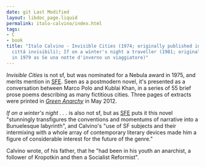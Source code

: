 ```yaml
---
date: git Last Modified
layout: libdoc_page.liquid
permalink: italo-calvino/index.html
tags:
- C
- book
title: "Italo Calvino - Invisible Cities (1974; originally published in 1972 as Le
  cittá invisibili); If on a winter's night a traveller (1981; originally published
  in 1979 as Se una notte d'inverno un viaggiatore)"
---
```


_Invisible Cities_ is not sf, but was nominated for a Nebula award in 1975, and merits mention in <a href="http://www.sf-encyclopedia.com/entry/calvino_italo">SFE</a>. Seen as a postmodern novel, it's presented as a conversation between Marco Polo and 
Kublai Khan, in a series of 55 brief prose poems describing as many fictitious cities. Three pages of extracts were printed in _<a href="https://greenanarchy.anarchyplanet.org/files/2012/05/greenanarchy24.pdf">Green Anarchy</a>_ in May 2012.

_If on a winter's night . . ._ is also not sf, but as <a href="http://www.sf-encyclopedia.com/entry/calvino_italo">SFE</a> puts it  this novel "stunningly transfigures the conventions and momentums of narrative  into a Bunuelesque labyrinth", and Calvino's "use of SF subjects and their  intermixing with a whole array of contemporary literary devices made him a  figure of considerable interest for the future of the genre."

Calvino wrote, of his father, that he "had been in his  youth an anarchist, a follower of Kropotkin and then a Socialist Reformist".